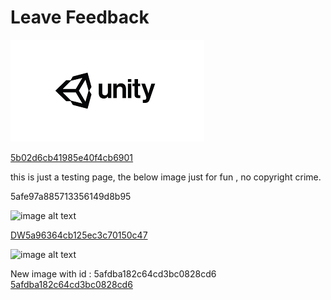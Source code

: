 # Leave Feedback

![](Images/5a74191442f30114c08c0ca4asfasss_5afed7d0e3dfeb61787fef72.png)

[5b02d6cb41985e40f4cb6901](Examples/Program_5b02d6cb41985e40f4cb6901.cs)

this is just a testing page, the below image just for fun , no copyright crime.

5afe97a885713356149d8b95

![image alt text](image_0.jpg)

[DW5a96364cb125ec3c70150c47](http://docs.google.com/Examples/DW5a96364cb125ec3c70150c47.cs)

![image alt text](image_0.jpg)

New image with id : 5afdba182c64cd3bc0828cd6 [5afdba182c64cd3bc0828cd6](http://docs.google.com/Examples/DW5a96364cb125ec3c70150c47_5afdba182c64cd3bc0828cd6.cs)

